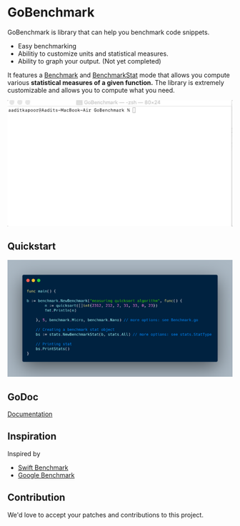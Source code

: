 # GoBenchmark

GoBenchmark is library that can help you benchmark code snippets. 
-  Easy benchmarking 
- Abilitiy to customize units and statistical measures.
- Ability to graph your output. (Not yet completed)

It features a [Benchmark](https://github.com/aaditkapoor/GoBenchmark/blob/master/Benchmark.go) and [BenchmarkStat](https://github.com/aaditkapoor/GoBenchmark/blob/master/stats/Stats.go) mode that allows you compute various <b>statistical measures of a given function.</b> The library is extremely customizable and allows you to compute what you need.

 
![alt text][logo]


[logo]: https://github.com/aaditkapoor/GoBenchmark/blob/master/demo.gif

## Quickstart
![Try it!](https://github.com/aaditkapoor/GoBenchmark/blob/master/s3.png)

## GoDoc

[Documentation](https://pkg.go.dev/github.com/aaditkapoor/GoBenchmark/benchmark?tab=doc)

## Inspiration
Inspired by
- [Swift Benchmark](https://github.com/google/swift-benchmark/)
- [Google Benchmark](https://github.com/google/benchmark)

## Contribution

We'd love to accept your patches and contributions to this project.


